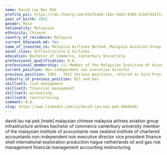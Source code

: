 ```yaml
---
name: David Lau Nai Pek
profile_pic: https://cdn.theorg.com/52472a4d-116c-4a62-8386-5cb473d1f129_thumb.jpg
year_of_birth: 1951
gender: Male
nationality: Malaysian 
ethnicity: Chinese
country_of_residence: Malaysia
current_khazanah_md: Yes
name_of_investee_co: Malaysia Airlines Berhad, Malaysia Aviation Group Berhad
asset_class: Infrastructure & Airlines
education: Bachelor of Commerce, Canterbury University
professional_qualification: N.A.
professional_membership: (i) Member of the Malaysian Institute of Accountants; (ii) Member of the New Zealand Institute of Chartered Accountants.
current_position: Non-independent non executive director
previous_position: 1981 - 2011 Various positions, retired as Vice-President Finance, Shell International Exploration and Production B.V., The Hague, the Netherlands.
industry_of_previous_position: Oil and Gas
skillset1: risk management
skillset2: financial management
skillset3: accounting
skillset4: restructuring
comment: N.A.
slug: https://www.linkedin.com/in/david-lau-nai-pek-4bb84a6/
---
```


david lau nai pek [male] malaysian chinese malaysia airlines aviation group infrastructure airlines bachelor of commerce canterbury university member of the malaysian institute of acocuntants new zealand institute of chartered accountants non-independent non executive director vice president finance shell international exploration production hague netherlands oil and gas risk management financial management accounting restructuring